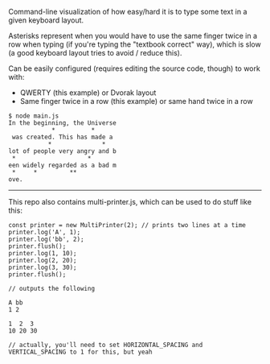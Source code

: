 Command-line visualization of how easy/hard it is to type some text in a given keyboard layout.

Asterisks represent when you would have to use the same finger twice in a row when typing (if you're typing the "textbook correct" way), which is slow (a good keyboard layout tries to avoid / reduce this).

Can be easily configured (requires editing the source code, though) to work with:

- QWERTY (this example) or Dvorak layout
- Same finger twice in a row (this example) or same hand twice in a row

```
$ node main.js
In the beginning, the Universe
            *          *
 was created. This has made a
           *              *
lot of people very angry and b
 *                    *
een widely regarded as a bad m
 *     *         **
ove.
```

----

This repo also contains multi-printer.js, which can be used to do stuff like this:

```
const printer = new MultiPrinter(2); // prints two lines at a time
printer.log('A', 1);
printer.log('bb', 2);
printer.flush();
printer.log(1, 10);
printer.log(2, 20);
printer.log(3, 30);
printer.flush();

// outputs the following

A bb
1 2

1  2  3
10 20 30

// actually, you'll need to set HORIZONTAL_SPACING and VERTICAL_SPACING to 1 for this, but yeah
```
